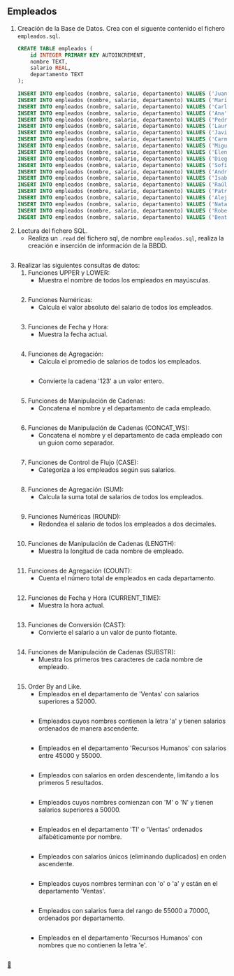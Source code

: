 ## Empleados

1. Creación de la Base de Datos.
    Crea con el siguente contenido el fichero `empleados.sql`.
    ```sql
    CREATE TABLE empleados (
        id INTEGER PRIMARY KEY AUTOINCREMENT,
        nombre TEXT,
        salario REAL,
        departamento TEXT
    );

    INSERT INTO empleados (nombre, salario, departamento) VALUES ('Juan', 50000, 'Ventas');
    INSERT INTO empleados (nombre, salario, departamento) VALUES ('María', 60000, 'TI');
    INSERT INTO empleados (nombre, salario, departamento) VALUES ('Carlos', 55000, 'Ventas');
    INSERT INTO empleados (nombre, salario, departamento) VALUES ('Ana', 48000, 'Recursos Humanos');
    INSERT INTO empleados (nombre, salario, departamento) VALUES ('Pedro', 70000, 'TI');
    INSERT INTO empleados (nombre, salario, departamento) VALUES ('Laura', 52000, 'Ventas');
    INSERT INTO empleados (nombre, salario, departamento) VALUES ('Javier', 48000, 'Recursos Humanos');
    INSERT INTO empleados (nombre, salario, departamento) VALUES ('Carmen', 65000, 'TI');
    INSERT INTO empleados (nombre, salario, departamento) VALUES ('Miguel', 51000, 'Ventas');
    INSERT INTO empleados (nombre, salario, departamento) VALUES ('Elena', 55000, 'Recursos Humanos');
    INSERT INTO empleados (nombre, salario, departamento) VALUES ('Diego', 72000, 'TI');
    INSERT INTO empleados (nombre, salario, departamento) VALUES ('Sofía', 49000, 'Ventas');
    INSERT INTO empleados (nombre, salario, departamento) VALUES ('Andrés', 60000, 'Recursos Humanos');
    INSERT INTO empleados (nombre, salario, departamento) VALUES ('Isabel', 53000, 'TI');
    INSERT INTO empleados (nombre, salario, departamento) VALUES ('Raúl', 68000, 'Ventas');
    INSERT INTO empleados (nombre, salario, departamento) VALUES ('Patricia', 47000, 'Recursos Humanos');
    INSERT INTO empleados (nombre, salario, departamento) VALUES ('Alejandro', 71000, 'TI');
    INSERT INTO empleados (nombre, salario, departamento) VALUES ('Natalia', 54000, 'Ventas');
    INSERT INTO empleados (nombre, salario, departamento) VALUES ('Roberto', 49000, 'Recursos Humanos');
    INSERT INTO empleados (nombre, salario, departamento) VALUES ('Beatriz', 63000, 'TI');
    ```
2. Lectura del fichero SQL.
    * Realiza un `.read` del fichero sql, de nombre `empleados.sql`, realiza la creación e inserción de información de la BBDD.
        ```sql
        
        ```
3. Realizar las siguientes consultas de datos:
    1. Funciones UPPER y LOWER:
        * Muestra el nombre de todos los empleados en mayúsculas.
            ```sql
            
            ```
    2. Funciones Numéricas:
        * Calcula el valor absoluto del salario de todos los empleados.
            ```sql
            
            ```
    3. Funciones de Fecha y Hora:
        * Muestra la fecha actual.
            ```sql
            
            ```
    4. Funciones de Agregación:
        * Calcula el promedio de salarios de todos los empleados.
            ```sql
            
            ```
        * Convierte la cadena '123' a un valor entero.
            ```sql
            
            ```
    5. Funciones de Manipulación de Cadenas:
        * Concatena el nombre y el departamento de cada empleado.
            ```sql
            
            ```
    6. Funciones de Manipulación de Cadenas (CONCAT_WS):
        * Concatena el nombre y el departamento de cada empleado con un guion como separador.
            ```sql
            
            ```
    7. Funciones de Control de Flujo (CASE):
        * Categoriza a los empleados según sus salarios.
            ```sql
            
            ```
    8. Funciones de Agregación (SUM):
        * Calcula la suma total de salarios de todos los empleados.
            ```sql
            
            ```
    9. Funciones Numéricas (ROUND):
        * Redondea el salario de todos los empleados a dos decimales.
            ```sql
            
            ```
    10. Funciones de Manipulación de Cadenas (LENGTH):
        * Muestra la longitud de cada nombre de empleado.
            ```sql
            
            ```
    11. Funciones de Agregación (COUNT):
        * Cuenta el número total de empleados en cada departamento.
            ```sql
            
            ```
    12. Funciones de Fecha y Hora (CURRENT_TIME):
        * Muestra la hora actual.
            ```sql
            
            ```
    13. Funciones de Conversión (CAST):
        * Convierte el salario a un valor de punto flotante.
            ```sql
            
            ```
    14. Funciones de Manipulación de Cadenas (SUBSTR):
        * Muestra los primeros tres caracteres de cada nombre de empleado.
            ```sql
            
            ```
    15. Order By and Like.
        * Empleados en el departamento de 'Ventas' con salarios superiores a 52000.
            ```sql
            
            ```
        * Empleados cuyos nombres contienen la letra 'a' y tienen salarios ordenados de manera ascendente.
            ```sql
            
            ```
        * Empleados en el departamento 'Recursos Humanos' con salarios entre 45000 y 55000.
            ```sql
            
            ```
        * Empleados con salarios en orden descendente, limitando a los primeros 5 resultados.
            ```sql
            
            ```
        * Empleados cuyos nombres comienzan con 'M' o 'N' y tienen salarios superiores a 50000.
            ```sql
            
            ```
        * Empleados en el departamento 'TI' o 'Ventas' ordenados alfabéticamente por nombre.
            ```sql
            
            ```
        * Empleados con salarios únicos (eliminando duplicados) en orden ascendente.
            ```sql
            
            ```
        * Empleados cuyos nombres terminan con 'o' o 'a' y están en el departamento 'Ventas'.
            ```sql
            
            ```
        * Empleados con salarios fuera del rango de 55000 a 70000, ordenados por departamento.
            ```sql
            
            ```
        * Empleados en el departamento 'Recursos Humanos' con nombres que no contienen la letra 'e'.
            ```sql
            
            ```

<link rel="stylesheet" href="./../../../README.css">
<a class="scrollup" href="#top">&#x1F53C</a>